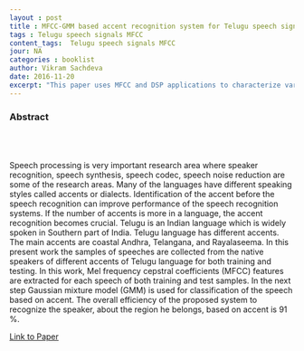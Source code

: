 ```yaml
---
layout : post
title : MFCC-GMM based accent recognition system for Telugu speech signals 
tags : Telugu speech signals MFCC
content_tags:  Telugu speech signals MFCC
jour: NA
categories : booklist 
author: Vikram Sachdeva
date: 2016-11-20
excerpt: "This paper uses MFCC and DSP applications to characterize varying dialects of the Telugu language."  
---
```







### Abstract
<br><br><br>
Speech processing is very important research area where speaker recognition, speech synthesis, speech codec, speech noise reduction are some of the research areas. Many of the languages have different speaking styles called accents or dialects. Identification of the accent before the speech recognition can improve performance of the speech recognition systems. If the number of accents is more in a language, the accent recognition becomes crucial. Telugu is an Indian language which is widely spoken in Southern part of India. Telugu language has different accents. The main accents are coastal Andhra, Telangana, and Rayalaseema. In this present work the samples of speeches are collected from the native speakers of different accents of Telugu language for both training and testing. In this work, Mel frequency cepstral coefficients (MFCC) features are extracted for each speech of both training and test samples. In the next step Gaussian mixture model (GMM) is used for classification of the speech based on accent. The overall efficiency of the proposed system to recognize the speaker, about the region he belongs, based on accent is 91 %.

[Link to Paper](http://link.springer.com/article/10.1007/s10772-015-9328-y)